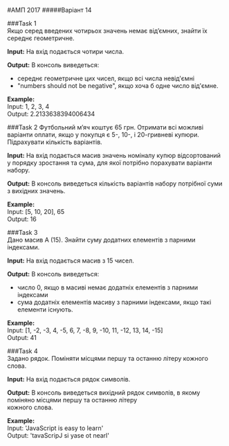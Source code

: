 #АМП 2017
#####Варіант 14  

###Task 1  
Якщо серед введених чотирьох значень немає від’ємних, знайти їх середнє геометричне.  

__Input:__ На вхід подається чотири числа.  

__Output:__ В консоль виведеться: 
- середнє геометричне цих чисел, якщо всі числа невід'ємні
- "numbers should not be negative", якщо хоча б одне число від'ємне.   

__Example:__   
Input: 1, 2, 3, 4  
Output: 2.2133638394006434

###Task 2 
Футбольний м’яч коштує 65 грн. Отримати всі можливі варіанти оплати, якщо у покупця є 5-, 10-, і 20-гривневі купюри. Підрахувати кількість варіантів.

__Input:__ На вхід подається масив значень номіналу купюр відсортований у порядку зростання та сума, для якої потрібно порахувати варіанти набору.  

__Output:__ В консоль виведеться кількість варіантів набору потрібної суми з вихідних значень.

__Example:__   
Input: [5, 10, 20], 65  
Output: 16

###Task 3   
Дано масив А (15). Знайти суму додатних елементів з парними індексами.

__Input:__ На вхід подається масив з 15 чисел. 

__Output:__ В консоль виведеться:
- число 0, якщо в масиві немає додатніх елементів з парними індексами
- сума додатніх елементів масиву з парними індексами, якщо такі елементи існують.

__Example:__   
Input: [1, -2, -3, 4, -5, 6, 7, -8, 9, -10, 11, -12, 13, 14, -15]  
Output: 41

###Task 4   
Задано рядок. Поміняти місцями першу та останню літеру кожного слова.

__Input:__ На вхід подається рядок символів. 

__Output:__ В консоль виведеться вихідний рядок символів, в якому поміняно місцями першу та останню літеру    
кожного слова.

__Example:__   
Input: 'JavaScript is easy to learn'  
Output: 'tavaScripJ si yase ot nearl'

